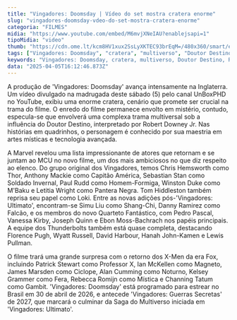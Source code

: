 ```yaml
---
title: "Vingadores: Doomsday | Vídeo do set mostra cratera enorme"
slug: "vingadores-doomsday-vdeo-do-set-mostra-cratera-enorme"
categoria: "FILMES"
midia: "https://www.youtube.com/embed/M6mvjXNeIAU?enablejsapi=1"
tipoMidia: "video"
thumb: "https://cdn.ome.lt/kcm8HV1xux2SsLyXKTEC93brEqM=/480x360/smart/extras/conteudos/vingadores_slEZufF.jpg"
tags: ["Vingadores: Doomsday", "cratera", "multiverso", "Doutor Destino", "Robert Downey Jr.", "MCU", "elenco estelar", "Saga do Multiverso"]
keywords: "Vingadores: Doomsday, cratera, multiverso, Doutor Destino, Robert Downey Jr., MCU, elenco estelar, Saga do Multiverso"
data: "2025-04-05T16:12:46.873Z"
---
```


A produção de 'Vingadores: Doomsday' avança intensamente na Inglaterra. Um vídeo divulgado na madrugada deste sábado (5) pelo canal UnBoxPHD no YouTube, exibiu uma enorme cratera, cenário que promete ser crucial na trama do filme. O enredo do filme permanece envolto em mistério, contudo, especula-se que envolverá uma complexa trama multiversal sob a influência do Doutor Destino, interpretado por Robert Downey Jr. Nas histórias em quadrinhos, o personagem é conhecido por sua maestria em artes místicas e tecnologia avançada.

A Marvel revelou uma lista impressionante de atores que retornam e se juntam ao MCU no novo filme, um dos mais ambiciosos no que diz respeito ao elenco. Do grupo original dos Vingadores, temos Chris Hemsworth como Thor, Anthony Mackie como Capitão América, Sebastian Stan como Soldado Invernal, Paul Rudd como Homem-Formiga, Winston Duke como M'Baku e Letitia Wright como Pantera Negra. Tom Hiddleston também reprisa seu papel como Loki. Entre as novas adições pós-'Vingadores: Ultimato', encontram-se Simu Liu como Shang-Chi, Danny Ramirez como Falcão, e os membros do novo Quarteto Fantástico, com Pedro Pascal, Vanessa Kirby, Joseph Quinn e Ebon Moss-Bachrach nos papéis principais. A equipe dos Thunderbolts também está quase completa, destacando Florence Pugh, Wyatt Russell, David Harbour, Hanah John-Kamen e Lewis Pullman.

O filme trará uma grande surpresa com o retorno dos X-Men da era Fox, incluindo Patrick Stewart como Professor X, Ian McKellen como Magneto, James Marsden como Ciclope, Alan Cumming como Noturno, Kelsey Grammer como Fera, Rebecca Romijn como Mística e Channing Tatum como Gambit. 'Vingadores: Doomsday' está programado para estrear no Brasil em 30 de abril de 2026, e antecede 'Vingadores: Guerras Secretas' de 2027, que marcará o culminar da Saga do Multiverso iniciada em 'Vingadores: Ultimato'.